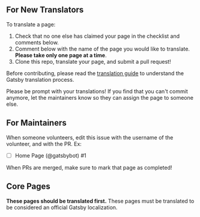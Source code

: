 ## For New Translators

To translate a page:

1. Check that no one else has claimed your page in the checklist and comments below.
2. Comment below with the name of the page you would like to translate. **Please take only one page at a time**.
3. Clone this repo, translate your page, and submit a pull request!

Before contributing, please read the [translation guide](https://www.gatsbyjs.com/contributing/gatsby-docs-translation-guide/#contributing-to-a-translation) to understand the Gatsby translation process.

Please be prompt with your translations! If you find that you can't commit anymore, let the maintainers know so they can assign the page to someone else.

## For Maintainers

When someone volunteers, edit this issue with the username of the volunteer, and with the PR. Ex:

- [ ] Home Page (@gatsbybot) #1

When PRs are merged, make sure to mark that page as completed!

## Core Pages

**These pages should be translated first.** These pages must be translated to be considered an official Gatsby localization.
